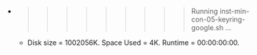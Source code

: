 * >>>>>>>>> Running inst-min-con-05-keyring-google.sh ...
  * Disk size = 1002056K. Space Used = 4K. Runtime = 00:00:00:00.
